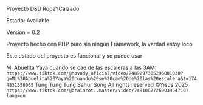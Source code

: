 Proyecto D&D RopaYCalzado

Estado: Available 

Version = 0.2

Proyecto hecho con PHP puro sin ningún Framework, la verdad estoy loco

Este estado del proyecto es funcional y se puede usar

Mi Abuelita Yaya cuando se cae de las escaleras a las 3AM: `https://www.tiktok.com/@novody_oficial/video/7489297305296801030?q=Mi%20Abuelita%20Yaya%20cuando%20se%20cae%20de%20las%20escalera&t=1744831358065`
Tung Tung Tung Sahur Song All rights reserved ©Yisus 2025 `https://www.tiktok.com/@brainrot..master/video/7491067726903954710?lang=en`
